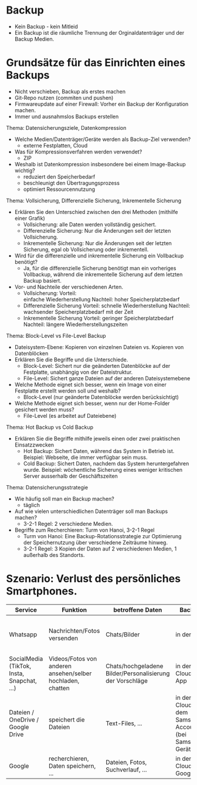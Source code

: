 # Backup
- Kein Backup - kein Mitleid
- Ein Backup ist die räumliche Trennung der Orginaldatenträger und der Backup Medien.

# Grundsätze für das Einrichten eines Backups
- Nicht verschieben, Backup als erstes machen
- Git-Repo nutzen (commiten und pushen)
- Firmwareupdate auf einer Firewall: Vorher ein Backup der Konfiguration machen.
- Immer und ausnahmslos Backups erstellen


Thema: Datensicherungsziele, Datenkompression
- Welche Medien/Datenträger/Geräte werden als Backup-Ziel verwenden?
    - externe Festplatten, Cloud
- Was für Kompressionsverfahren werden verwendet?
    - ZIP
- Weshalb ist Datenkompression insbesondere bei einem Image-Backup wichtig?
    - reduziert den Speicherbedarf
    - beschleunigt den Übertragungsprozess
    - optimiert Ressourcennutzung

Thema: Vollsicherung, Differenzielle Sicherung, Inkrementelle Sicherung
- Erklären Sie den Unterschied zwischen den drei Methoden (mithilfe einer Grafik)
    - Vollsicherung: alle Daten werden vollständig gesichert.
    - Differenzielle Sicherung: Nur die Änderungen seit der letzten Vollsicherung.
    - Inkrementelle Sicherung: Nur die Änderungen seit der letzten Sicherung, egal ob Vollsicherung oder inkrementell.
- Wird für die differenzielle und inkrementelle Sicherung ein Vollbackup benötigt?
    - Ja, für die differenzielle Sicherung benötigt man ein vorheriges Vollbackup, während die inkrementelle Sicherung auf dem letzten Backup basiert.
- Vor- und Nachteile der verschiedenen Arten.
    - Vollsicherung:
    Vorteil:  
    einfache Wiederherstellung
    Nachteil:
    hoher Speicherplatzbedarf
    - Differenzielle Sicherung
    Vorteil:
    schnelle Wiederherstellung
    Nachteil:
    wachsender Speicherplatzbedarf mit der Zeit
    - Inkrementelle Sicherung
    Vorteil:
    geringer Speicherplatzbedarf
    Nachteil:
    längere Wiederherstellungszeiten

Thema: Block-Level vs File-Level Backup
- Dateisystem-Ebene: Kopieren von einzelnen Dateien vs. Kopieren von Datenblöcken
- Erklären Sie die Begriffe und die Unterschiede.
    - Block-Level: Sichert nur die geänderten Datenblöcke auf der Festplatte, unabhängig von der Dateistruktur.
    - File-Level: Sichert ganze Dateien auf der anderen Dateisystemebene
- Welche Methode eignet sich besser, wenn ein Image von einer Festplatte erstellt werden soll und weshalb?
    - Block-Level (nur geänderte Datenblöcke werden berücksichtigt)
- Welche Methode eignet sich besser, wenn nur der Home-Folder gesichert werden muss?
    - File-Level (es arbeitet auf Dateiebene)

Thema: Hot Backup vs Cold Backup
- Erklären Sie die Begriffe mithilfe jeweils einen oder zwei praktischen Einsatzzwecken
    - Hot Backup: Sichert Daten, während das System in Betrieb ist. Beispiel: Webseite, die immer verfügbar sein muss.
    - Cold Backup: Sichert Daten, nachdem das System heruntergefahren wurde. Beispiel: wöchentliche Sicherung eines weniger kritischen Server ausserhalb der Geschäftszeiten

Thema: Datensicherungsstrategie
- Wie häufig soll man ein Backup machen?
    - täglich
- Auf wie vielen unterschiedlichen Datenträger soll man Backups machen?
    - 3-2-1 Regel: 2 verschiedene Medien.
- Begriffe zum Recherchieren: Turm von Hanoi, 3-2-1 Regel
    - Turm von Hanoi: 
    Eine Backup-Rotationsstrategie zur Optimierung der Speichernutzung über verschiedene Zeiträume hinweg.
    - 3-2-1 Regel: 
    3 Kopien der Daten auf 2 verschiedenen Medien, 1 außerhalb des Standorts.


# Szenario: Verlust des persönliches Smartphones.

| Service | Funktion | betroffene Daten | Backup | Wiederherstellung
|----------|----------|----------|----------|----------|
| Whatsapp    | Nachrichten/Fotos versenden   | Chats/Bilder   |  in der App | bei der Installation wird man gefragt, ob man die Daten wiederherstellen will
| SocialMedia (TikTok, Insta, Snapchat, ...)    | Videos/Fotos von anderen ansehen/selber hochladen, chatten   | Chats/hochgeladene Bilder/Personalisierung der Vorschläge   | in der Cloud der App | einloggen
| Dateien / OneDrive / Google Drive    | speichert die Dateien   | Text-Files, ...   | in der Cloud, auf dem Samsung-Account (bei Samsung-Geräten) | einloggen
| Google | recherchieren, Daten speichern, ... | Dateien, Fotos, Suchverlauf, ... | in der Cloud von Google | einloggen

